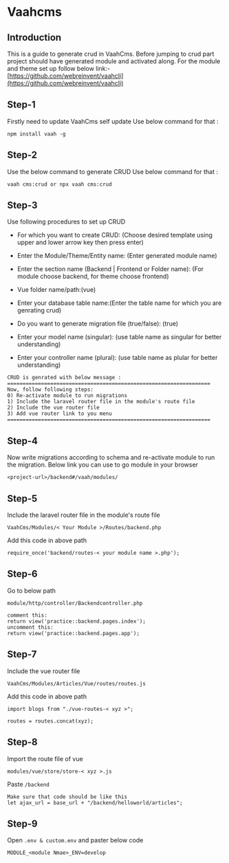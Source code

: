 # Vaahcms

[comment]: <> ([[toc]])

## Introduction

This is a guide to generate crud in VaahCms. 
Before jumping to crud part project should have generated module and activated along.
For the module and theme set up follow below link:-
[https://github.com/webreinvent/vaahcli](https://github.com/webreinvent/vaahcli)

## Step-1
Firstly need to update VaahCms self update
Use below command for that :
```
npm install vaah -g
```
## Step-2
Use the below command to generate CRUD
Use below command for that :
```
vaah cms:crud or npx vaah cms:crud
```
## Step-3
Use following procedures to set up CRUD

- For which you want to create CRUD: (Choose desired template using upper and lower arrow key then press enter)

- Enter the Module/Theme/Entity name: (Enter generated module name)

- Enter the section name (Backend | Frontend or Folder name): (For module choose backend, for theme choose frontend)

- Vue folder name/path:(vue)

- Enter your database table name:(Enter the table name for which you are genrating crud)

- Do you want to generate migration file (true/false):  (true)

- Enter your model name (singular): (use table name as singular for better understanding)

- Enter your controller name (plural): (use table name as plular for better understanding)
```
CRUD is genrated with below message :
==================================================================
Now, follow following steps:
0) Re-activate module to run migrations
1) Include the laravel router file in the module's route file
2) Include the vue router file
3) Add vue router link to you menu
==================================================================
```
## Step-4
Now write migrations according to schema and re-activate module to run the migration.
Below link you can use to go module in your browser
```
<project-url>/backend#/vaah/modules/
```
## Step-5
Include the laravel router file in the module's route file

```VaahCms/Modules/< Your Module >/Routes/backend.php```

Add this code in above path

```
require_once('backend/routes-< your module name >.php');
```

## Step-6
Go to below path

```module/http/controller/Backendcontroller.php```

```
comment this:
return view('practice::backend.pages.index');
uncomment this:
return view('practice::backend.pages.app');
```

## Step-7
Include the vue router file

```VaahCms/Modules/Articles/Vue/routes/routes.js```

Add this code in above path
```
import blogs from "./vue-routes-< xyz >";
   
routes = routes.concat(xyz);
```
## Step-8
Import the route file of vue

```modules/vue/store/store-< xyz >.js```

Paste ```/backend```

```
Make sure that code should be like this
let ajax_url = base_url + "/backend/helloworld/articles";
```
## Step-9
Open ```.env & custom.env``` and paster below code
```
MODULE_<module Nmae>_ENV=develop
```